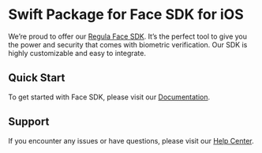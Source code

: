 # Swift Package for Face SDK for iOS

We’re proud to offer our [Regula Face SDK](https://mobile.regulaforensics.com/biometric-verification). It’s the perfect tool to give you the power and security that comes with biometric verification. Our SDK is highly customizable and easy to integrate.

## Quick Start

To get started with Face SDK, please visit our [Documentation](https://docs.regulaforensics.com/develop/face-sdk/mobile?utm_source=github).

## Support

If you encounter any issues or have questions, please visit our [Help Center](https://support.regulaforensics.com/hc/en-us).
